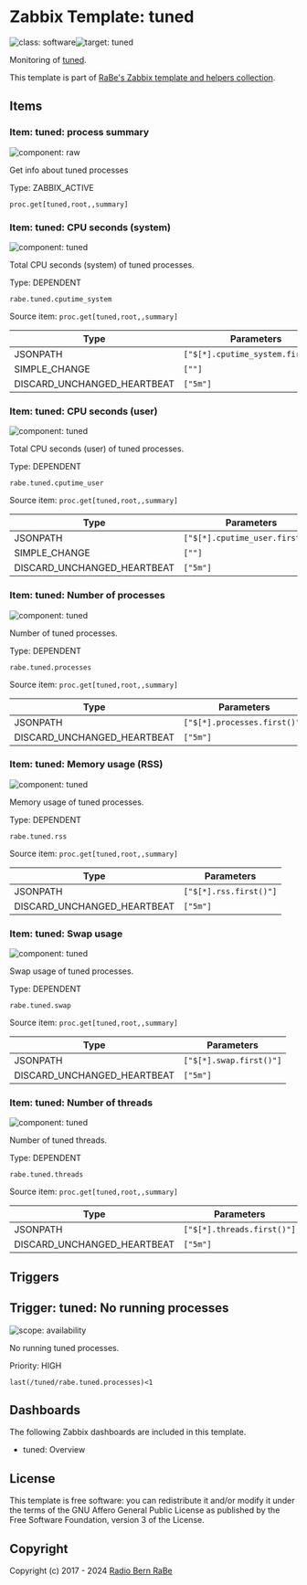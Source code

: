 # Zabbix Template: tuned

![class: software](https://img.shields.io/badge/class-software-00c9bf)![target: tuned](https://img.shields.io/badge/target-tuned-00c9bf)

Monitoring of [tuned](https://tuned-project.org/).

This template is part of [RaBe's Zabbix template and helpers
collection](https://github.com/radiorabe/rabe-zabbix).


## Items

### Item: tuned: process summary

![component: raw](https://img.shields.io/badge/component-raw-00c9bf)

Get info about tuned processes

Type: ZABBIX_ACTIVE

```
proc.get[tuned,root,,summary]
```

### Item: tuned: CPU seconds (system)

![component: tuned](https://img.shields.io/badge/component-tuned-00c9bf)

Total CPU seconds (system) of tuned processes.

Type: DEPENDENT

```
rabe.tuned.cputime_system
```
Source item: `proc.get[tuned,root,,summary]`

| Type | Parameters |
| ---- | ---------- |
| JSONPATH | `["$[*].cputime_system.first()"]` |
| SIMPLE_CHANGE | `[""]` |
| DISCARD_UNCHANGED_HEARTBEAT | `["5m"]` |

### Item: tuned: CPU seconds (user)

![component: tuned](https://img.shields.io/badge/component-tuned-00c9bf)

Total CPU seconds (user) of tuned processes.

Type: DEPENDENT

```
rabe.tuned.cputime_user
```
Source item: `proc.get[tuned,root,,summary]`

| Type | Parameters |
| ---- | ---------- |
| JSONPATH | `["$[*].cputime_user.first()"]` |
| SIMPLE_CHANGE | `[""]` |
| DISCARD_UNCHANGED_HEARTBEAT | `["5m"]` |

### Item: tuned: Number of processes

![component: tuned](https://img.shields.io/badge/component-tuned-00c9bf)

Number of tuned processes.

Type: DEPENDENT

```
rabe.tuned.processes
```
Source item: `proc.get[tuned,root,,summary]`

| Type | Parameters |
| ---- | ---------- |
| JSONPATH | `["$[*].processes.first()"]` |
| DISCARD_UNCHANGED_HEARTBEAT | `["5m"]` |

### Item: tuned: Memory usage (RSS)

![component: tuned](https://img.shields.io/badge/component-tuned-00c9bf)

Memory usage of tuned processes.

Type: DEPENDENT

```
rabe.tuned.rss
```
Source item: `proc.get[tuned,root,,summary]`

| Type | Parameters |
| ---- | ---------- |
| JSONPATH | `["$[*].rss.first()"]` |
| DISCARD_UNCHANGED_HEARTBEAT | `["5m"]` |

### Item: tuned: Swap usage

![component: tuned](https://img.shields.io/badge/component-tuned-00c9bf)

Swap usage of tuned processes.

Type: DEPENDENT

```
rabe.tuned.swap
```
Source item: `proc.get[tuned,root,,summary]`

| Type | Parameters |
| ---- | ---------- |
| JSONPATH | `["$[*].swap.first()"]` |
| DISCARD_UNCHANGED_HEARTBEAT | `["5m"]` |

### Item: tuned: Number of threads

![component: tuned](https://img.shields.io/badge/component-tuned-00c9bf)

Number of tuned threads.

Type: DEPENDENT

```
rabe.tuned.threads
```
Source item: `proc.get[tuned,root,,summary]`

| Type | Parameters |
| ---- | ---------- |
| JSONPATH | `["$[*].threads.first()"]` |
| DISCARD_UNCHANGED_HEARTBEAT | `["5m"]` |

## Triggers

## Trigger: tuned: No running processes

![scope: availability](https://img.shields.io/badge/scope-availability-00c9bf)

No running tuned processes.

Priority: HIGH

```
last(/tuned/rabe.tuned.processes)<1
```

## Dashboards

The following Zabbix dashboards are included in this template.
* tuned: Overview

## License

This template is free software: you can redistribute it and/or modify it under
the terms of the GNU Affero General Public License as published by the Free
Software Foundation, version 3 of the License.

## Copyright

Copyright (c) 2017 - 2024 [Radio Bern RaBe](http://www.rabe.ch)
